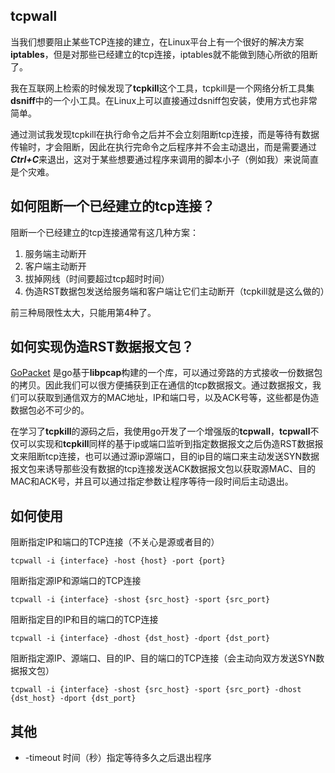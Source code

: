 ## tcpwall 
当我们想要阻止某些TCP连接的建立，在Linux平台上有一个很好的解决方案**iptables**，但是对那些已经建立的tcp连接，iptables就不能做到随心所欲的阻断了。

我在互联网上检索的时候发现了**tcpkill**这个工具，tcpkill是一个网络分析工具集**dsniff**中的一个小工具。在Linux上可以直接通过dsniff包安装，使用方式也非常简单。

通过测试我发现tcpkill在执行命令之后并不会立刻阻断tcp连接，而是等待有数据传输时，才会阻断，因此在执行完命令之后程序并不会主动退出，而是需要通过***Ctrl+C***来退出，这对于某些想要通过程序来调用的脚本小子（例如我）来说简直是个灾难。

## 如何阻断一个已经建立的tcp连接？
阻断一个已经建立的tcp连接通常有这几种方案：
1. 服务端主动断开
2. 客户端主动断开
3. 拔掉网线（时间要超过tcp超时时间）
4. 伪造RST数据包发送给服务端和客户端让它们主动断开（tcpkill就是这么做的）

前三种局限性太大，只能用第4种了。

## 如何实现伪造RST数据报文包？

[GoPacket](https://github.com/google/gopacket) 是go基于**libpcap**构建的一个库，可以通过旁路的方式接收一份数据包的拷贝。因此我们可以很方便捕获到正在通信的tcp数据报文。通过数据报文，我们可以获取到通信双方的MAC地址，IP和端口号，以及ACK号等，这些都是伪造数据包必不可少的。

在学习了**tcpkill**的源码之后，我使用go开发了一个增强版的**tcpwall**，**tcpwall**不仅可以实现和**tcpkill**同样的基于ip或端口监听到指定数据报文之后伪造RST数据报文来阻断tcp连接，也可以通过源ip源端口，目的ip目的端口来主动发送SYN数据报文包来诱导那些没有数据的tcp连接发送ACK数据报文包以获取源MAC、目的MAC和ACK号，并且可以通过指定参数让程序等待一段时间后主动退出。

## 如何使用

阻断指定IP和端口的TCP连接（不关心是源或者目的）
```
tcpwall -i {interface} -host {host} -port {port}
```

阻断指定源IP和源端口的TCP连接
```
tcpwall -i {interface} -shost {src_host} -sport {src_port}
```

阻断指定目的IP和目的端口的TCP连接
```
tcpwall -i {interface} -dhost {dst_host} -dport {dst_port}
```

阻断指定源IP、源端口、目的IP、目的端口的TCP连接（会主动向双方发送SYN数据报文包）
```
tcpwall -i {interface} -shost {src_host} -sport {src_port} -dhost {dst_host} -dport {dst_port}
```

## 其他

 - -timeout 时间（秒）指定等待多久之后退出程序